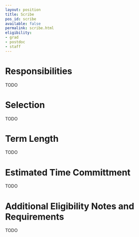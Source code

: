 ```yaml
---
layout: position
title: Scribe
pos_id: scribe
available: false
permalink: scribe.html
eligibility:
- grad
- postdoc
- staff
---
```


# Responsibilities
TODO

# Selection
TODO

# Term Length
TODO

# Estimated Time Committment
TODO

# Additional Eligibility Notes and Requirements
TODO
